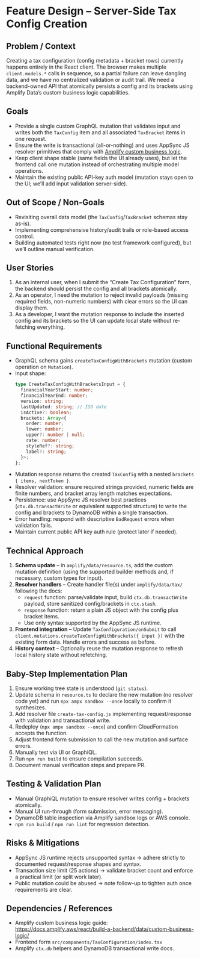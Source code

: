 # Feature Design – Server-Side Tax Config Creation

## Problem / Context
Creating a tax configuration (config metadata + bracket rows) currently happens entirely in the React client. The browser makes multiple `client.models.*` calls in sequence, so a partial failure can leave dangling data, and we have no centralized validation or audit trail. We need a backend-owned API that atomically persists a config and its brackets using Amplify Data’s custom business logic capabilities.

## Goals
- Provide a single custom GraphQL mutation that validates input and writes both the `TaxConfig` item and all associated `TaxBracket` items in one request.
- Ensure the write is transactional (all-or-nothing) and uses AppSync JS resolver primitives that comply with [Amplify custom business logic](https://docs.amplify.aws/react/build-a-backend/data/custom-business-logic/).
- Keep client shape stable (same fields the UI already uses), but let the frontend call one mutation instead of orchestrating multiple model operations.
- Maintain the existing public API-key auth model (mutation stays open to the UI; we’ll add input validation server-side).

## Out of Scope / Non-Goals
- Revisiting overall data model (the `TaxConfig`/`TaxBracket` schemas stay as-is).
- Implementing comprehensive history/audit trails or role-based access control.
- Building automated tests right now (no test framework configured), but we’ll outline manual verification.

## User Stories
1. As an internal user, when I submit the “Create Tax Configuration” form, the backend should persist the config and all brackets atomically.
2. As an operator, I need the mutation to reject invalid payloads (missing required fields, non-numeric numbers) with clear errors so the UI can display them.
3. As a developer, I want the mutation response to include the inserted config and its brackets so the UI can update local state without re-fetching everything.

## Functional Requirements
- GraphQL schema gains `createTaxConfigWithBrackets` mutation (custom operation on `Mutation`).
- Input shape:
  ```ts
  type CreateTaxConfigWithBracketsInput = {
    financialYearStart: number;
    financialYearEnd: number;
    version: string;
    lastUpdated: string; // ISO date
    isActive?: boolean;
    brackets: Array<{
      order: number;
      lower: number;
      upper?: number | null;
      rate: number;
      styleRef?: string;
      label?: string;
    }>;
  };
  ```
- Mutation response returns the created `TaxConfig` with a nested `brackets { items, nextToken }`.
- Resolver validation: ensure required strings provided, numeric fields are finite numbers, and bracket array length matches expectations.
- Persistence: use AppSync JS resolver best practices (`ctx.db.transactWrite` or equivalent supported structure) to write the config and brackets to DynamoDB within a single transaction.
- Error handling: respond with descriptive `BadRequest` errors when validation fails.
- Maintain current public API key auth rule (protect later if needed).

## Technical Approach
1. **Schema update** – in `amplify/data/resource.ts`, add the custom mutation definition (using the supported builder methods and, if necessary, custom types for input).
2. **Resolver handlers** – Create handler file(s) under `amplify/data/tax/` following the docs:
   - `request` function: parse/validate input, build `ctx.db.transactWrite` payload, store sanitized config/brackets in `ctx.stash`.
   - `response` function: return a plain JS object with the config plus bracket items.
   - Use only syntax supported by the AppSync JS runtime.
3. **Frontend integration** – Update `TaxConfiguration/onSubmit` to call `client.mutations.createTaxConfigWithBrackets({ input })` with the existing form data. Handle errors and success as before.
4. **History context** – Optionally reuse the mutation response to refresh local history state without refetching.

## Baby-Step Implementation Plan
1. Ensure working tree state is understood (`git status`).
2. Update schema in `resource.ts` to declare the new mutation (no resolver code yet) and run `npx ampx sandbox --once` locally to confirm it synthesizes.
3. Add resolver file `create-tax-config.js` implementing request/response with validation and transactional write.
4. Redeploy (`npx ampx sandbox --once`) and confirm CloudFormation accepts the function.
5. Adjust frontend form submission to call the new mutation and surface errors.
6. Manually test via UI or GraphiQL.
7. Run `npm run build` to ensure compilation succeeds.
8. Document manual verification steps and prepare PR.

## Testing & Validation Plan
- Manual GraphiQL mutation to ensure resolver writes config + brackets atomically.
- Manual UI run-through (form submission, error messaging).
- DynamoDB table inspection via Amplify sandbox logs or AWS console.
- `npm run build` / `npm run lint` for regression detection.

## Risks & Mitigations
- AppSync JS runtime rejects unsupported syntax → adhere strictly to documented request/response shapes and syntax.
- Transaction size limit (25 actions) → validate bracket count and enforce a practical limit (or split work later).
- Public mutation could be abused → note follow-up to tighten auth once requirements are clear.

## Dependencies / References
- Amplify custom business logic guide: https://docs.amplify.aws/react/build-a-backend/data/custom-business-logic/
- Frontend form `src/components/TaxConfiguration/index.tsx`
- Amplify `ctx.db` helpers and DynamoDB transactional write docs.
